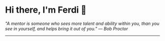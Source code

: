 <h1>Hi there, I'm Ferdi 👋</h1>

<p><em>
  "A mentor is someone who sees more talent and ability within you, than you see in yourself, and helps bring it out of you." — Bob Proctor
</em></p>

---
